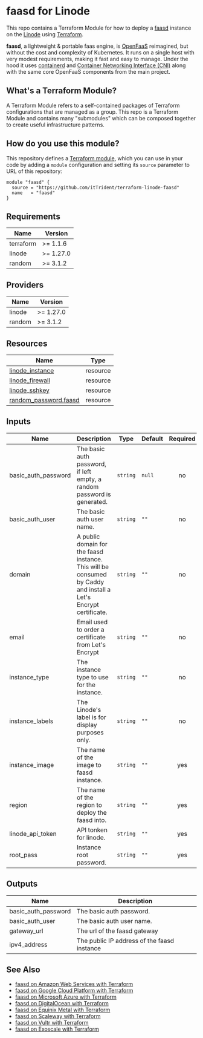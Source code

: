 # faasd for Linode

This repo contains a Terraform Module for how to deploy a [faasd](https://github.com/openfaas/faasd) instance on the
[Linode](https://www.linode.com/) using [Terraform](https://www.terraform.io/).

__faasd__, a lightweight & portable faas engine, is [OpenFaaS](https://github.com/openfaas/) reimagined, but without the cost and complexity of Kubernetes. It runs on a single host with very modest requirements, making it fast and easy to manage. Under the hood it uses [containerd](https://containerd.io/) and [Container Networking Interface (CNI)](https://github.com/containernetworking/cni) along with the same core OpenFaaS components from the main project.

## What's a Terraform Module?

A Terraform Module refers to a self-contained packages of Terraform configurations that are managed as a group. This repo
is a Terraform Module and contains many "submodules" which can be composed together to create useful infrastructure patterns.

## How do you use this module?

This repository defines a [Terraform module](https://www.terraform.io/docs/modules/usage.html), which you can use in your
code by adding a `module` configuration and setting its `source` parameter to URL of this repository:

```hcl
module "faasd" {
  source = "https://github.com/itTrident/terraform-linode-faasd"
  name   = "faasd"
}
```

## Requirements

| Name | Version |
|------|---------|
| terraform | >= 1.1.6 |
| linode | >= 1.27.0 |
| random | >= 3.1.2 |

## Providers

| Name | Version |
|------|---------|
| linode | >= 1.27.0 |
| random | >= 3.1.2 |

## Resources

| Name | Type |
|------|------|
| [linode_instance](https://registry.terraform.io/providers/linode/linode/latest/docs/resources/instance) | resource |
| [linode_firewall](https://registry.terraform.io/providers/linode/linode/latest/docs/resources/firewall_device) | resource |
| [linode_sshkey](https://registry.terraform.io/providers/linode/linode/latest/docs/resources/sshkey) | resource |
| [random_password.faasd](https://registry.terraform.io/providers/hashicorp/random/latest/docs/resources/password) | resource |


## Inputs

| Name | Description | Type | Default | Required |
|------|-------------|------|---------|:--------:|
| basic\_auth\_password | The basic auth password, if left empty, a random password is generated. | `string` | `null` | no |
| basic\_auth\_user | The basic auth user name. | `string` | `""` | no |
| domain | A public domain for the faasd instance. This will be consumed by Caddy and install a Let's Encrypt certificate. | `string` | `""` | no |
| email | Email used to order a certificate from Let's Encrypt | `string` | `""` | no |
| instance\_type | The instance type to use for the instance. | `string` | `""` | no |
| instance\_labels | The Linode's label is for display purposes only. | `string` | `""` | no |
| instance\_image | The name of the image to faasd instance. | `string` | `""` | yes |
| region | The name of the region to deploy the faasd into. | `string` | `""` | yes |
| linode\_api\_token | API tonken for linode. | `string` | `""` | yes |
| root_pass | Instance root password. | `string` | `""` | yes |

## Outputs

| Name | Description |
|------|-------------|
| basic\_auth\_password | The basic auth password. |
| basic\_auth\_user | The basic auth user name. |
| gateway\_url | The url of the faasd gateway |
| ipv4\_address | The public IP address of the faasd instance |

## See Also

- [faasd on Amazon Web Services with Terraform](https://github.com/jsiebens/terraform-aws-faasd)
- [faasd on Google Cloud Platform with Terraform](https://github.com/jsiebens/terraform-google-faasd)
- [faasd on Microsoft Azure with Terraform](https://github.com/jsiebens/terraform-azurerm-faasd)
- [faasd on DigitalOcean with Terraform](https://github.com/jsiebens/terraform-digitalocean-faasd)
- [faasd on Equinix Metal with Terraform](https://github.com/jsiebens/terraform-equinix-faasd)
- [faasd on Scaleway with Terraform](https://github.com/jsiebens/terraform-scaleway-faasd)
- [faasd on Vultr with Terraform](https://github.com/itTrident/terraform-vultr-faasd)
- [faasd on Exoscale with Terraform](https://github.com/itTrident/terraform-exoscale-faasd)
